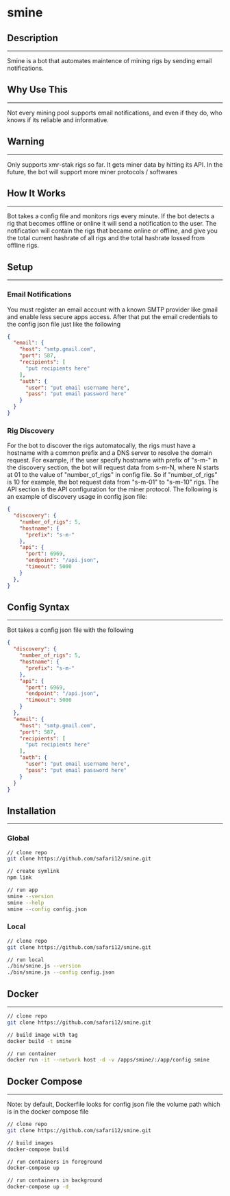 # smine

## Description
--------------
Smine is a bot that automates maintence of mining rigs by sending email notifications.

## Why Use This
---------
Not every mining pool supports email notifications, and even if they do, who knows if its reliable and informative.

## Warning
----------
Only supports xmr-stak rigs so far. It gets miner data by hitting its API. In the future, the bot will support more miner protocols / softwares

## How It Works
---------------
Bot takes a config file and monitors rigs every minute.
If the bot detects a rig that becomes offline or online it will send a notification to the user. The notification will contain the rigs that became online or offline, and give you the total current hashrate of all rigs and the total hashrate lossed from offline rigs.

## Setup
--------
### Email Notifications
You must register an email account with a known SMTP provider like gmail and enable less secure apps access. After that put the email credentials to the config json file just like the following

```json
{
  "email": {
    "host": "smtp.gmail.com",
    "port": 587,
    "recipients": [
      "put recipients here"
    ],
    "auth": {
      "user": "put email username here",
      "pass": "put email password here"
    }
  }
}
```

### Rig Discovery
For the bot to discover the rigs automatocally, the rigs must have a hostname with a common prefix and a DNS server to resolve the domain request. For example, if the user specify hostname with prefix of "s-m-" in the discovery section, the bot will request data from s-m-N, where N starts at 01 to the value of "number_of_rigs" in config file. So if "number_of_rigs" is 10 for example, the bot request data from "s-m-01" to "s-m-10" rigs. The API section is the API configuration for the miner protocol. The following is an example of discovery usage in config json file:

```json
{
  "discovery": {
    "number_of_rigs": 5,
    "hostname": {
      "prefix": "s-m-"
    },
    "api": {
      "port": 6969,
      "endpoint": "/api.json",
      "timeout": 5000
    }
  },
}
```

## Config Syntax
----------------
Bot takes a config json file with the following

```json
{
  "discovery": {
    "number_of_rigs": 5,
    "hostname": {
      "prefix": "s-m-"
    },
    "api": {
      "port": 6969,
      "endpoint": "/api.json",
      "timeout": 5000
    }
  },
  "email": {
    "host": "smtp.gmail.com",
    "port": 587,
    "recipients": [
      "put recipients here"
    ],
    "auth": {
      "user": "put email username here",
      "pass": "put email password here"
    }
  }
}
```

## Installation
---------------

### Global
```bash
// clone repo
git clone https://github.com/safari12/smine.git

// create symlink
npm link

// run app
smine --version
smine --help
smine --config config.json
```

### Local
```bash
// clone repo
git clone https://github.com/safari12/smine.git

// run local
./bin/smine.js --version
./bin/smine.js --config config.json
```

## Docker
---------
```bash
// clone repo
git clone https://github.com/safari12/smine.git

// build image with tag
docker build -t smine

// run container
docker run -it --network host -d -v /apps/smine/:/app/config smine
```

## Docker Compose
-----------------
Note: by default, Dockerfile looks for config json file the volume path which is in the docker compose file

```bash
// clone repo
git clone https://github.com/safari12/smine.git

// build images
docker-compose build

// run containers in foreground
docker-compose up

// run containers in background
docker-compose up -d
```
